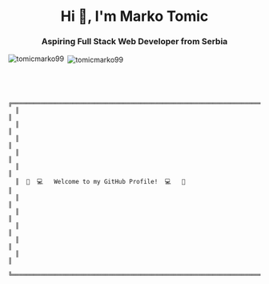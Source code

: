<h1 align="center">Hi 👋, I'm Marko Tomic</h1>
<h3 align="center">Aspiring Full Stack Web Developer from Serbia</h3>

<p><img align="left" src="https://github-readme-stats.vercel.app/api/top-langs?username=tomicmarko99&show_icons=true&theme=dracula&locale=en&layout=compact" alt="tomicmarko99" /></p>

<p>&nbsp;<img align="center" src="https://github-readme-stats.vercel.app/api?username=tomicmarko99&show_icons=true&theme=dracula&locale=en" alt="tomicmarko99" /></p>

<pre>
  <code>
  
  
  ╔════════════════════════════════════════════════════════════════════════════╗
  ║                                                                            ║
  ║                                                                            ║
  ║                                                                            ║
  ║                                                                            ║
  ║                                                                            ║
  ║  🚀  💻   Welcome to my GitHub Profile!  💻   🚀                           ║
  ║                                                                            ║
  ║                                                                            ║
  ║                                                                            ║
  ║                                                                            ║
  ║                                                                            ║
  ╚════════════════════════════════════════════════════════════════════════════╝
  
  
  </code>
</pre>
